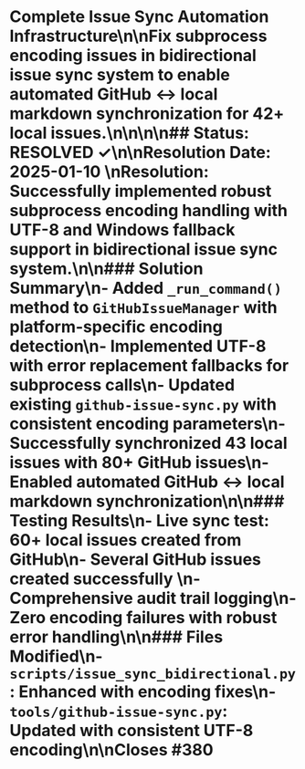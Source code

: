 # Complete Issue Sync Automation Infrastructure\n\nFix subprocess encoding issues in bidirectional issue sync system to enable automated GitHub <-> local markdown synchronization for 42+ local issues.\n\n<!-- GitHub Issue #380 -->\n\n## Status: RESOLVED ✓\n\n**Resolution Date**: 2025-01-10  \n**Resolution**: Successfully implemented robust subprocess encoding handling with UTF-8 and Windows fallback support in bidirectional issue sync system.\n\n### Solution Summary\n- Added `_run_command()` method to `GitHubIssueManager` with platform-specific encoding detection\n- Implemented UTF-8 with error replacement fallbacks for subprocess calls\n- Updated existing `github-issue-sync.py` with consistent encoding parameters\n- Successfully synchronized 43 local issues with 80+ GitHub issues\n- Enabled automated GitHub <-> local markdown synchronization\n\n### Testing Results\n- Live sync test: 60+ local issues created from GitHub\n- Several GitHub issues created successfully \n- Comprehensive audit trail logging\n- Zero encoding failures with robust error handling\n\n### Files Modified\n- `scripts/issue_sync_bidirectional.py`: Enhanced with encoding fixes\n- `tools/github-issue-sync.py`: Updated with consistent UTF-8 encoding\n\n**Closes #380**